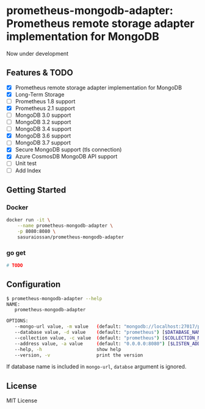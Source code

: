 # prometheus-mongodb-adapter: Prometheus remote storage adapter implementation for MongoDB

Now under development

## Features & TODO

- [x] Prometheus remote storage adapter implementation for MongoDB
- [x] Long-Term Storage
- [ ] Prometheus 1.8 support
- [x] Prometheus 2.1 support
- [ ] MongoDB 3.0 support
- [ ] MongoDB 3.2 support
- [ ] MongoDB 3.4 support
- [x] MongoDB 3.6 support
- [ ] MongoDB 3.7 support
- [x] Secure MongoDB support (tls connection)
- [x] Azure CosmosDB MongoDB API support
- [ ] Unit test
- [ ] Add Index

## Getting Started

### Docker

```bash
docker run -it \
    --name prometheus-mongodb-adapter \
    -p 8080:8080 \
    sasuraiossan/prometheus-mongodb-adapter
```

### go get

```bash
# TODO
```

## Configuration

```bash
$ prometheus-mongodb-adapter --help                                                  
NAME:
   prometheus-mongodb-adapter

OPTIONS:
   --mongo-url value, -m value   (default: "mongodb://localhost:27017/prometheus") [$MONGO_URL]
   --database value, -d value    (default: "prometheus") [$DATABASE_NAME]
   --collection value, -c value  (default: "prometheus") [$COLLECTION_NAME]
   --address value, -a value     (default: "0.0.0.0:8080") [$LISTEN_ADDRESS]
   --help, -h                    show help
   --version, -v                 print the version
```

If database name is included in `mongo-url`, `databse` argument is ignored.

## License

MIT License
